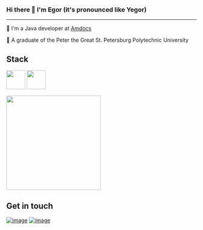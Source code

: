 ### Hi there 👋 I'm Egor (it's pronounced like Yegor)

***

 :briefcase: I'm a Java developer at [Amdocs](https://www.amdocs.com/)
 
 :school: A graduate of the Peter the Great St. Petersburg Polytechnic University

 ## Stack

<img height=50 src="https://img.shields.io/badge/OpenJDK-ED8B00?style=for-the-badge&logo=openjdk&logoColor=white" />
<img height=50 src="https://img.shields.io/badge/Kotlin-0095D5?&style=for-the-badge&logo=kotlin&logoColor=white" />

 <p align = 'left'>
<img height=250 src="https://github-readme-stats.vercel.app/api/top-langs/?username=egorgorchak" />
 </p>

 ## Get in touch

  [![image](https://img.shields.io/badge/LinkedIn-0077B5?style=for-the-badge&logo=linkedin&logoColor=white)](https://www.linkedin.com/in/egor-laptev-7a957a84/)
 [![image](https://img.shields.io/badge/Twitter-1DA1F2?style=for-the-badge&logo=twitter&logoColor=white)](https://twitter.com/EgorGorchak)

<!--
**egorgorchak/egorgorchak** is a ✨ _special_ ✨ repository because its `README.md` (this file) appears on your GitHub profile.

Here are some ideas to get you started:

- 🔭 I’m currently working on ...
- 🌱 I’m currently learning ...
- 👯 I’m looking to collaborate on ...
- 🤔 I’m looking for help with ...
- 💬 Ask me about ...
- 📫 How to reach me: ...
- 😄 Pronouns: ...
- ⚡ Fun fact: ...
-->
